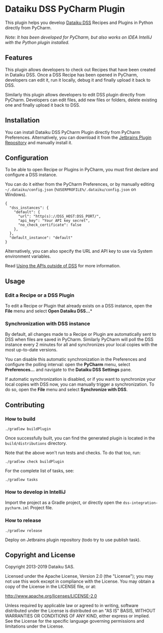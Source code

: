 # Dataiku DSS PyCharm Plugin

This plugin helps you develop [Dataiku DSS](https://www.dataiku.com) Recipes and Plugins in Python
directly from PyCharm.

*Note: It has been developed for PyCharm, but also works on IDEA IntelliJ with the
Python plugin installed.*

## Features

This plugin allows developers to check out Recipes that have been created in
Dataiku DSS. Once a DSS Recipe has been opened in PyCharm, developers can edit
it, run it locally, debug it and finally upload it back to DSS.

Similarly this plugin allows developers to edit DSS plugin directly from
PyCharm. Developers can edit files, add new files or folders, delete existing
one and finally upload it back to DSS.

## Installation

You can install Dataiku DSS PyCharm Plugin directly from PyCharm Preferences.
Alternatively, you can download it from the [Jetbrains Plugin Repository](https://plugins.jetbrains.com/plugin/dataiku-dss)
and manually install it.

## Configuration

To be able to open Recipe or Plugins in PyCharm, you must first declare and
configure a DSS instance.

You can do it either from the PyCharm Preferences, or by manually editing
`~/.dataiku/config.json` (`%USERPROFILE%/.dataiku/config.json` on Windows).
```
{
  "dss_instances": {
    "default": {
      "url": "http(s)://DSS_HOST:DSS_PORT/",
      "api_key": "Your API key secret",
      "no_check_certificate": false
    },
  },
  "default_instance": "default"
}
```

Alternatively, you can also specify the URL and API key to use via System
environment variables.

Read [Using the APIs outside of DSS](https://doc.dataiku.com/dss/latest/python-api/outside-usage.html#setting-up-the-connection-with-dss)
for more information. 

## Usage

### Edit a Recipe or a DSS Plugin
To edit a Recipe or Plugin that already exists on a DSS instance, open the
**File** menu and select **Open Dataiku DSS...***

### Synchronization with DSS instance

By default, all changes made to a Recipe or Plugin are automatically sent to
DSS when files are saved in PyCharm. Similarly PyCharm will poll the DSS
instance every 2 minutes for all and synchronizes your local copies with the
most up-to-date versions.

You can disable this automatic synchronization in the Preferences and configure
the polling interval: open the **PyCharm** menu, select **Preferences...** and
navigate to the **Dataiku DSS Settings** pane.

If automatic synchronization is disabled, or if you want to synchronize your
local copies with DSS now, you can manually trigger a synchronization. To do
so, open the **File** menu and select **Synchronize with DSS**.

## Contributing

### How to build

    ./gradlew buildPlugin
    
Once successfully built, you can find the generated plugin is located in the `build/distributions` directory.

Note that the above won't run tests and checks. To do that too, run:

    ./gradlew check buildPlugin

For the complete list of tasks, see:

    ./gradlew tasks

### How to develop in IntelliJ

Import the project as a Gradle project, or directly open the `dss-integration-pycharm.iml` Project file.


### How to release

    ./gradlew release

Deploy on Jetbrains plugin repository (todo try to use publish task).

## Copyright and License

Copyright 2013-2019 Dataiku SAS.

Licensed under the Apache License, Version 2.0 (the "License"); you may not use this work except in compliance with the License. You may obtain a copy of the License in the LICENSE file, or at:

http://www.apache.org/licenses/LICENSE-2.0

Unless required by applicable law or agreed to in writing, software distributed under the License is distributed on an "AS IS" BASIS, WITHOUT WARRANTIES OR CONDITIONS OF ANY KIND, either express or implied. See the License for the specific language governing permissions and limitations under the License. 

